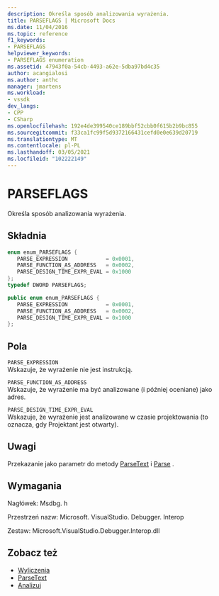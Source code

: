 ```yaml
---
description: Określa sposób analizowania wyrażenia.
title: PARSEFLAGS | Microsoft Docs
ms.date: 11/04/2016
ms.topic: reference
f1_keywords:
- PARSEFLAGS
helpviewer_keywords:
- PARSEFLAGS enumeration
ms.assetid: 47943f0a-54cb-4493-a62e-5dba97bd4c35
author: acangialosi
ms.author: anthc
manager: jmartens
ms.workload:
- vssdk
dev_langs:
- CPP
- CSharp
ms.openlocfilehash: 192e4de399540ce189bbf52cbb0f615b2b9bc855
ms.sourcegitcommit: f33ca1fc99f5d9372166431cefd0e0e639d20719
ms.translationtype: MT
ms.contentlocale: pl-PL
ms.lasthandoff: 03/05/2021
ms.locfileid: "102222149"
---
```

# <a name="parseflags"></a>PARSEFLAGS
Określa sposób analizowania wyrażenia.

## <a name="syntax"></a>Składnia

```cpp
enum enum_PARSEFLAGS { 
   PARSE_EXPRESSION            = 0x0001,
   PARSE_FUNCTION_AS_ADDRESS   = 0x0002,
   PARSE_DESIGN_TIME_EXPR_EVAL = 0x1000
};
typedef DWORD PARSEFLAGS;
```

```csharp
public enum enum_PARSEFLAGS { 
   PARSE_EXPRESSION            = 0x0001,
   PARSE_FUNCTION_AS_ADDRESS   = 0x0002,
   PARSE_DESIGN_TIME_EXPR_EVAL = 0x1000
};
```

## <a name="fields"></a>Pola
 `PARSE_EXPRESSION`\
 Wskazuje, że wyrażenie nie jest instrukcją.

 `PARSE_FUNCTION_AS_ADDRESS`\
 Wskazuje, że wyrażenie ma być analizowane (i później oceniane) jako adres.

 `PARSE_DESIGN_TIME_EXPR_EVAL`\
 Wskazuje, że wyrażenie jest analizowane w czasie projektowania (to oznacza, gdy Projektant jest otwarty).

## <a name="remarks"></a>Uwagi
 Przekazanie jako parametr do metody [ParseText](../../../extensibility/debugger/reference/idebugexpressioncontext2-parsetext.md) i [Parse](../../../extensibility/debugger/reference/idebugexpressionevaluator-parse.md) .

## <a name="requirements"></a>Wymagania
 Nagłówek: Msdbg. h

 Przestrzeń nazw: Microsoft. VisualStudio. Debugger. Interop

 Zestaw: Microsoft.VisualStudio.Debugger.Interop.dll

## <a name="see-also"></a>Zobacz też
- [Wyliczenia](../../../extensibility/debugger/reference/enumerations-visual-studio-debugging.md)
- [ParseText](../../../extensibility/debugger/reference/idebugexpressioncontext2-parsetext.md)
- [Analizuj](../../../extensibility/debugger/reference/idebugexpressionevaluator-parse.md)
